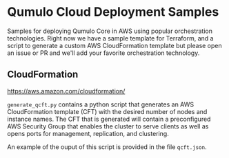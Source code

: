 # Qumulo Cloud Deployment Samples
Samples for deploying Qumulo Core in AWS using popular orchestration
technologies.  Right now we have a sample template for Terraform, and a script to generate a custom AWS CloudFormation template but please open an issue or PR and we'll add your favorite orchestration technology.

## CloudFormation
https://aws.amazon.com/cloudformation/

`generate_qcft.py` contains a python script that generates an AWS CloudFormation
template (CFT) with the desired number of nodes and instance names. The CFT that 
is generated will contain a preconfigured AWS Security Group that enables the 
cluster to serve clients as well as opens ports for management, replication, 
and clustering.

An example of the ouput of this script is provided in the file `qcft.json`.
